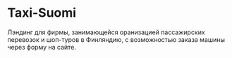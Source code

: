 # Taxi-Suomi
Лэндинг для фирмы, занимающейся оранизацией пассажирских перевозок и шоп-туров в Финляндию, с возможностью заказа машины через форму на сайте. 
